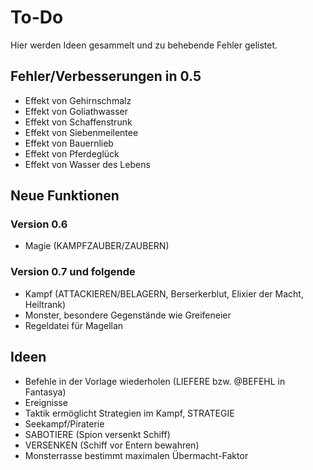 # To-Do

Hier werden Ideen gesammelt und zu behebende Fehler gelistet.

## Fehler/Verbesserungen in 0.5

- Effekt von Gehirnschmalz
- Effekt von Goliathwasser
- Effekt von Schaffenstrunk
- Effekt von Siebenmeilentee
- Effekt von Bauernlieb
- Effekt von Pferdeglück
- Effekt von Wasser des Lebens

## Neue Funktionen

### Version 0.6

- Magie (KAMPFZAUBER/ZAUBERN)

### Version 0.7 und folgende

- Kampf (ATTACKIEREN/BELAGERN, Berserkerblut, Elixier der Macht, Heiltrank)
- Monster, besondere Gegenstände wie Greifeneier
- Regeldatei für Magellan

## Ideen

- Befehle in der Vorlage wiederholen (LIEFERE bzw. @BEFEHL in Fantasya)
- Ereignisse
- Taktik ermöglicht Strategien im Kampf, STRATEGIE
- Seekampf/Piraterie
- SABOTIERE (Spion versenkt Schiff)
- VERSENKEN (Schiff vor Entern bewahren)
- Monsterrasse bestimmt maximalen Übermacht-Faktor
